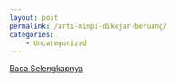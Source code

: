 ```yaml
---
layout: post
permalink: /arti-mimpi-dikejar-beruang/
categories:
    - Uncategorized
---
```


[Baca Selengkapnya](/07)